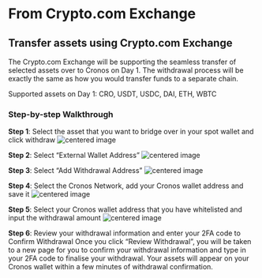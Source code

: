 # From Crypto.com Exchange

## Transfer assets using Crypto.com Exchange

The Crypto.com Exchange will be supporting the seamless transfer of selected assets over to Cronos on Day 1. The withdrawal process will be exactly the same as how you would transfer funds to a separate chain.

Supported assets on Day 1: CRO, USDT, USDC, DAI, ETH, WBTC

### Step-by-step Walkthrough

**Step 1**: Select the asset that you want to bridge over in your spot wallet and click withdraw ![centered image](../../docs/bridge/assets/cdcex1.png)

**Step 2**: Select “External Wallet Address” ![centered image](../../docs/bridge/assets/cdcex2.png)

**Step 3**: Select “Add Withdrawal Address” ![centered image](../../docs/bridge/assets/cdcex3.png)

**Step 4**: Select the Cronos Network, add your Cronos wallet address and save it ![centered image](../../docs/bridge/assets/cdcex4.png)

**Step 5**: Select your Cronos wallet address that you have whitelisted and input the withdrawal amount ![centered image](../../docs/bridge/assets/cdcex5.png)

**Step 6**: Review your withdrawal information and enter your 2FA code to Confirm Withdrawal Once you click “Review Withdrawal”, you will be taken to a new page for you to confirm your withdrawal information and type in your 2FA code to finalise your withdrawal. Your assets will appear on your Cronos wallet within a few minutes of withdrawal confirmation.
